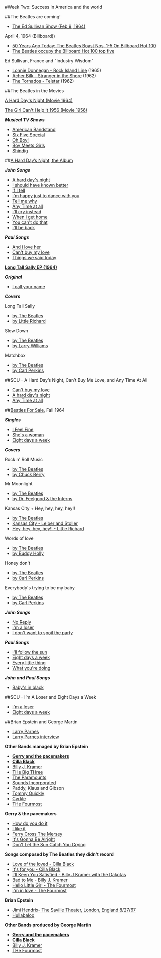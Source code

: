 #Week Two: Success in America and the world

##The Beatles are coming!

- [The Ed Sullivan Show (Feb 9, 1964)](https://www.youtube.com/watch?v=It3Cctk6BRs)


April 4, 1964 (Billboard))

- [50 Years Ago Today: The Beatles Boast Nos. 1-5 On Billboard Hot 100](http://www.billboard.com/articles/columns/chart-beat/6039421/50-years-ago-today-the-beatles-boast-nos-1-5-on-billboard-hot)
- [The Beatles occupy the Billboard Hot 100 top five](http://www.beatlesbible.com/1964/04/04/beatles-billboard-hot-100-top-five/)

Ed Sullivan, France and "Industry Wisdom"  

- [Lonnie Donnegan - Rock Island Line](https://www.youtube.com/watch?v=wI4nRD-DRpk) (1965)  
- [Acher Bilk - Stranger in the Shore](https://www.youtube.com/watch?v=dFaH1KFmLyI) (1962)  
- [The Tornados - Telstar](https://www.youtube.com/watch?v=ryrEPzsx1gQ) (1962)  

##The Beatles in the Movies


[A Hard Day's Night (Movie 1964)](https://www.youtube.com/watch?v=Id9ekFmEC8g)

[The Girl Can't Help It 1956 (Movie 1956)](https://www.youtube.com/watch?v=soxN55f7fzU)

**_Musical TV Shows_**

- [American Bandstand](https://www.youtube.com/watch?v=b8dEn6qCecg&list=PL7ds43SisJYqCuyqAx_WKTyyBFIQOAhjw)
- [Six Five Special](https://www.youtube.com/watch?v=e0tpVUfgf7A&index=16&list=PLCH0xdUI3kXq_sm9wYRNZqadcJosIU0kI)
- [Oh Boy!](https://www.youtube.com/watch?v=OSleFzOAScM)
- [Boy Meets Girls](https://www.youtube.com/watch?v=Z4x9bnkvKUU)
- [Shindig](https://www.youtube.com/watch?v=KcngYnjADhk)

##[A Hard Day’s Night, the Album](https://www.youtube.com/watch?v=0HCP1zI16ko)

**_John Songs_**

- [A hard day's night](https://www.youtube.com/watch?v=zSm0M-BbVdY)
- [I should have known better](https://www.youtube.com/watch?v=vJImvBHeo8Q)
- [If I fell](https://www.youtube.com/watch?v=asx4gPNFiAE)
- [I'm happy just to dance with you](https://www.youtube.com/watch?v=KWVzNtzpW84)
- [Tell me why](https://www.youtube.com/watch?v=tmtaw0fr0xI)
- [Any Time at all](https://www.youtube.com/watch?v=GD95QaVTH1U)
- [I'll cry instead](https://www.youtube.com/watch?v=EdT324yoQcs)
- [When i get home](https://www.youtube.com/watch?v=GqckMdPZo04)
- [You can't do that](https://www.youtube.com/watch?v=usQ8AhiRcNE)
- [I'll be back](https://www.youtube.com/watch?v=lv0ju2Ddj3U)

**_Paul Songs_**

- [And i love her](https://www.youtube.com/watch?v=gTa7z7RVJqY)
- [Can't buy my love](https://www.youtube.com/watch?v=hlcCzkgQChc)
- [Things we said today](https://www.youtube.com/watch?v=Ox0p9chV6WM)


**[Long Tall Sally EP (1964)](http://www.youtube.com/watch?v=WT4ZB_f6zcU)**

**_Original_**

- [I call your name](http://www.youtube.com/watch?v=biw4IJ5pSUU)

**_Covers_**

Long Tall Sally

- [by The Beatles](http://www.youtube.com/watch?v=6ibeqQA2_Yw)
- [by Little Richard](http://www.youtube.com/watch?v=eFFgbc5Vcbw)

Slow Down

- [by The Beatles](http://www.youtube.com/watch?v=EI-H_RxY_5o)
- [by Larry Williams](http://www.youtube.com/watch?v=Xd8nnkjrQHw)

Matchbox

- [by The Beatles](http://www.youtube.com/watch?v=20NEQUZ4DCw)
- [by Carl Perkins](http://www.youtube.com/watch?v=PYH_SS_aYtA)


##SCU - A Hard Day’s Night, Can’t Buy Me Love, and Any Time At All

- [Can't buy my love](https://www.youtube.com/watch?v=hlcCzkgQChc)
- [A hard day's night](https://www.youtube.com/watch?v=zSm0M-BbVdY)
- [Any Time at all](https://www.youtube.com/watch?v=GD95QaVTH1U)


##[Beatles For Sale](http://www.youtube.com/watch?v=64bErBc1aTU), Fall 1964

**_Singles_**

- [I Feel Fine](http://www.youtube.com/watch?v=ZcemeFcfszM)
- [She's a woman](http://www.youtube.com/watch?v=hG7hG3zb6f8)
- [Eight days a week](http://www.youtube.com/watch?v=Unj_wM1xngs)

**_Covers_**

Rock n' Roll Music

- [by The Beatles](http://www.youtube.com/watch?v=rBrH9EWZ-Bc)
- [by Chuck Berry](http://www.youtube.com/watch?v=0XSaKQlBZuE)

Mr Moonlight

- [by The Beatles](http://www.youtube.com/watch?v=6STQwYCY2MA)
- [by Dr. Feelgood & the Interns](http://www.youtube.com/watch?v=ZGVCQTRBCiY)

Kansas City + Hey, hey, hey, hey!!

- [by The Beatles](http://www.youtube.com/watch?v=hQiGv3G6wow)
- [Kansas City - Leiber and Stoller](http://www.youtube.com/watch?v=xp-_SZl3EDA)
- [Hey, hey, hey, hey!! - Little Richard](http://www.youtube.com/watch?v=ic_vB1HksQI)

Words of love

- [by The Beatles](http://www.youtube.com/watch?v=Ay8y8MctiOw)
- [by Buddy Holly](http://www.youtube.com/watch?v=tfollv1111I)

Honey don't

- [by The Beatles](http://www.youtube.com/watch?v=1jCdD8pSODU)
- [by Carl Perkins](http://www.youtube.com/watch?v=G070J29uAvs)

Everybody's trying to be my baby

- [by The Beatles](http://www.youtube.com/watch?v=YYh0TDaK7Tc)
- [by Carl Perkins](http://www.youtube.com/watch?v=S7Df914xv7g)

**_John Songs_**

- [No Reply](http://www.youtube.com/watch?v=ILdBDOPoEDQ)
- [I'm a loser](http://www.youtube.com/watch?v=JUe-lXAoSZI)
- [I don't want to spoil the party](http://www.youtube.com/watch?v=1O6gX0FCwpU)

**_Paul Songs_**

- [I'll follow the sun](http://www.youtube.com/watch?v=_Uk_6WWy0RA)
- [Eight days a week](http://www.youtube.com/watch?v=Unj_wM1xngs)
- [Every little thing](http://www.youtube.com/watch?v=A5aUXAodv4Y)
- [What you're doing](http://www.youtube.com/watch?v=GJtUdoWHgK8)

**_John and Paul Songs_**

- [Baby's in black](http://www.youtube.com/watch?v=_oViw1t1RJY)

##SCU - I’m A Loser and Eight Days a Week

- [I'm a loser](http://www.youtube.com/watch?v=JUe-lXAoSZI)
- [Eight days a week](http://www.youtube.com/watch?v=Unj_wM1xngs)

##Brian Epstein and George Martin


- [Larry Parnes](http://en.wikipedia.org/wiki/Larry_Parnes)
- [Larry Parnes interview](http://www.billyfury.com/parnes/)

**Other Bands managed by Brian Epstein**

- **[Gerry and the pacemakers](http://open.spotify.com/artist/3UmBeGyNwr4iDWi1vTxWi8)**
- **[Cilla Black](http://open.spotify.com/artist/3bCvHtuIXWXPbCMdSYudmZ)**
- [Billy J. Kramer](http://open.spotify.com/artist/6CitIKz3YC80yzMXeqHE4U)
- [THe Big THree](http://open.spotify.com/artist/2V5XPq11kC0UQGABoIkcX2)
- [The Paramounts](http://open.spotify.com/artist/79opYT6ed4vFUfREUfxuqP)
- [Sounds Incorporated](http://open.spotify.com/artist/5WnGWf1AygeH76ZNUXU3b0)
- Paddy, Klaus and Gibson
- [Tommy Quickly](http://open.spotify.com/artist/3eaLKhaBUfJDFbZqLiZySL)
- [Cyrkle](http://open.spotify.com/artist/4qnb4cn5aykCACoyuCirGg)
- [THe Fourmost](http://open.spotify.com/artist/6B90OW5Tz38W97TVB6stEm)

**Gerry & the pacemakers**  

- [How do you do it](http://www.youtube.com/watch?v=AQD-m2AQoXc)
- [I like it](http://www.youtube.com/watch?v=aoRcpbsD-Vk)
- [Ferry Cross The Mersey](http://www.youtube.com/watch?v=08083BNaYcA)
- [It's Gonna Be Alright](http://www.youtube.com/watch?v=NnQ8ItF_Kqs)
- [Don't Let the Sun Catch You Crying](http://www.youtube.com/watch?v=03Oo7nCF6Iw)

**Songs composed by The Beatles they didn't record**

- [Love of the loved - Cilla Black](http://www.youtube.com/watch?v=KNYPHz8pYs0)
- [It's for you - Cilla Black](http://www.youtube.com/watch?v=zqwUz4RQETg)
- [I`ll Keep You Satisfied - Billy J Kramer with the Dakotas](http://www.youtube.com/watch?v=WjrLFgCIO90)
- [Bad to Me - Billy J. Kramer](http://www.youtube.com/watch?v=D7ejU-]qra0Y)
- [Hello Little Girl - The Fourmost](http://www.youtube.com/watch?v=dMtl7xt99fw)
- [I'm in love - The Fourmost](http://www.youtube.com/watch?v=aC0PG0PWnT0)

**Brian Epstein**

- [Jimi Hendrix- The Saville Theater, London, England 8/27/67](http://www.youtube.com/watch?v=Q63hwe3T4g0)
- [Hullabaloo](http://www.youtube.com/watch?v=XU1tXwpPvm0)


**Other Bands produced by George Martin**

- **[Gerry and the pacemakers](http://open.spotify.com/artist/3UmBeGyNwr4iDWi1vTxWi8)**
- **[Cilla Black](http://open.spotify.com/artist/3bCvHtuIXWXPbCMdSYudmZ)**
- [Billy J. Kramer](http://open.spotify.com/artist/6CitIKz3YC80yzMXeqHE4U)
- [THe Fourmost](http://open.spotify.com/artist/6B90OW5Tz38W97TVB6stEm)


